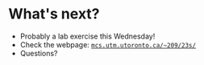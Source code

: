 # What's next?

- Probably a lab exercise this Wednesday!
- Check the webpage: [`mcs.utm.utoronto.ca/~209/23s/`](https://mcs.utm.utoronto.ca/~209/23s/)
- Questions?
